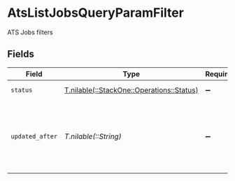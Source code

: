 # AtsListJobsQueryParamFilter

ATS Jobs filters


## Fields

| Field                                                                          | Type                                                                           | Required                                                                       | Description                                                                    | Example                                                                        |
| ------------------------------------------------------------------------------ | ------------------------------------------------------------------------------ | ------------------------------------------------------------------------------ | ------------------------------------------------------------------------------ | ------------------------------------------------------------------------------ |
| `status`                                                                       | [T.nilable(::StackOne::Operations::Status)](../../models/operations/status.md) | :heavy_minus_sign:                                                             | The status of the job                                                          |                                                                                |
| `updated_after`                                                                | *T.nilable(::String)*                                                          | :heavy_minus_sign:                                                             | Use a string with a date to only select results updated after that given date  | 2020-01-01T00:00:00.000Z                                                       |